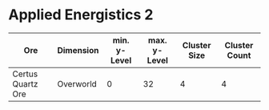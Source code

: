 # Applied Energistics 2

|Ore|Dimension|min. y-Level|max. y-Level|Cluster Size|Cluster Count|
|---|---|---|---|---|---|
|Certus Quartz Ore|Overworld|0|32|4|4|
